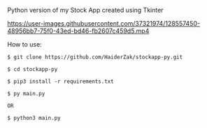 Python version of my Stock App created using Tkinter

https://user-images.githubusercontent.com/37321974/128557450-48956bb7-75f0-43ed-bd46-fb2607c459d5.mp4

How to use:

```
$ git clone https://github.com/HaiderZak/stockapp-py.git

$ cd stockapp-py

$ pip3 install -r requirements.txt

$ py main.py

OR 

$ python3 main.py
```





